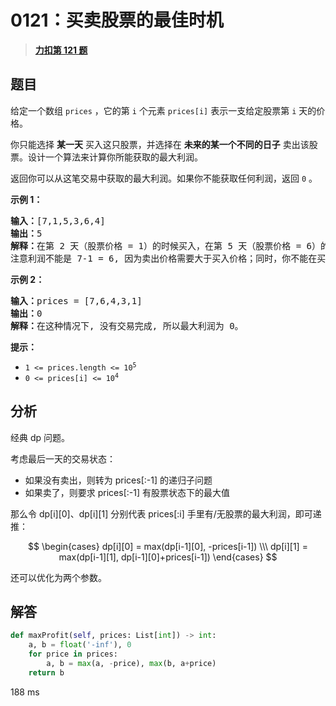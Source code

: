 # 0121：买卖股票的最佳时机


> <u>**[力扣第 121 题](https://leetcode.cn/problems/best-time-to-buy-and-sell-stock/)**</u>

## 题目

<p>给定一个数组 <code>prices</code> ，它的第 <code>i</code> 个元素 <code>prices[i]</code> 表示一支给定股票第 <code>i</code> 天的价格。</p>

<p>你只能选择 <strong>某一天</strong> 买入这只股票，并选择在 <strong>未来的某一个不同的日子</strong> 卖出该股票。设计一个算法来计算你所能获取的最大利润。</p>

<p>返回你可以从这笔交易中获取的最大利润。如果你不能获取任何利润，返回 <code>0</code> 。</p>



<p><strong>示例 1：</strong></p>

<pre>
<strong>输入：</strong>[7,1,5,3,6,4]
<strong>输出：</strong>5
<strong>解释：</strong>在第 2 天（股票价格 = 1）的时候买入，在第 5 天（股票价格 = 6）的时候卖出，最大利润 = 6-1 = 5 。
注意利润不能是 7-1 = 6, 因为卖出价格需要大于买入价格；同时，你不能在买入前卖出股票。
</pre>

<p><strong>示例 2：</strong></p>

<pre>
<strong>输入：</strong>prices = [7,6,4,3,1]
<strong>输出：</strong>0
<strong>解释：</strong>在这种情况下, 没有交易完成, 所以最大利润为 0。
</pre>



<p><strong>提示：</strong></p>

<ul>
<li><code>1 <= prices.length <= 10<sup>5</sup></code></li>
<li><code>0 <= prices[i] <= 10<sup>4</sup></code></li>
</ul>


## 分析

经典 dp 问题。

考虑最后一天的交易状态：
- 如果没有卖出，则转为 prices[:-1] 的递归子问题
- 如果卖了，则要求 prices[:-1] 有股票状态下的最大值

那么令 dp[i][0]、dp[i][1] 分别代表 prices[:i] 手里有/无股票的最大利润，即可递推：

$$ \begin{cases} 
dp[i][0] = max(dp[i-1][0], -prices[i-1]) \\\ 
dp[i][1] = max(dp[i-1][1], dp[i-1][0]+prices[i-1])
\end{cases} $$

还可以优化为两个参数。

## 解答

```python
def maxProfit(self, prices: List[int]) -> int:
    a, b = float('-inf'), 0
    for price in prices:
        a, b = max(a, -price), max(b, a+price)
    return b
```
188 ms




